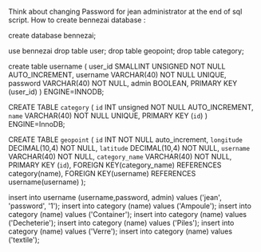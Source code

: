 
Think about changing Password for jean administrator at the end of sql script.
How to create bennezai database : 


create database bennezai;


use bennezai
drop table user;
drop table geopoint;
drop table category;


create table username (
user_id SMALLINT UNSIGNED NOT NULL AUTO_INCREMENT, 
username VARCHAR(40) NOT NULL UNIQUE, 
password VARCHAR(40) NOT NULL, 
admin BOOLEAN, 
PRIMARY KEY (user_id) 
) ENGINE=INNODB;

CREATE TABLE `category` (
    `id` INT unsigned NOT NULL AUTO_INCREMENT,
    `name` VARCHAR(40) NOT NULL UNIQUE,
    PRIMARY KEY (`id`)
) ENGINE=InnoDB;

CREATE TABLE `geopoint`
  (
     `id`          INT NOT NULL auto_increment,
     `longitude`   DECIMAL(10,4) NOT NULL,
     `latitude`    DECIMAL(10,4) NOT NULL,
     `username`    VARCHAR(40) NOT NULL,
     `category_name` VARCHAR(40) NOT NULL,
     PRIMARY KEY (`id`),
     FOREIGN KEY(category_name) REFERENCES category(name),
     FOREIGN KEY(username) REFERENCES username(username)
  );  
  
insert into username (username,password, admin) values ('jean', 'password', '1');
insert into category (name) values ('Ampoule');
insert into category (name) values ('Container');
insert into category (name) values ('Decheterie');
insert into category (name) values ('Piles');
insert into category (name) values ('Verre');
insert into category (name) values ('textile');






